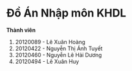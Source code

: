 # Đồ Án Nhập môn KHDL

**Thành viên** 

1. 20120089 - Lê Xuân Hoàng
2. 20120422 - Nguyễn Thị Ánh Tuyết
3. 20120460 - Nguyễn Lê Hải Dương
4. 20120494 - Lê Xuân Huy

